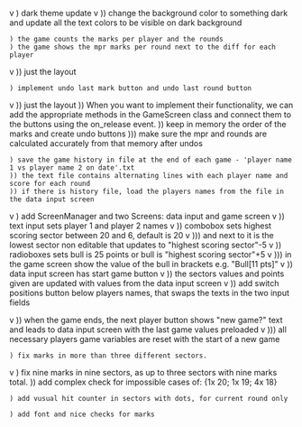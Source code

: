 v   ) dark theme update
v   )) change the background color to something dark and update all the text colors to be visible on dark background


    ) the game counts the marks per player and the rounds
    ) the game shows the mpr marks per round next to the diff for each player 
v   )) just the layout

    ) implement undo last mark button and undo last round button
v   )) just the layout
    )) When you want to implement their functionality, we can add the appropriate methods in the GameScreen class and connect them to the buttons using the on_release event.
    )) keep in memory the order of the marks and create undo buttons
    ))) make sure the mpr and rounds are calculated accurately from that memory after undos

    ) save the game history in file at the end of each game - 'player name 1 vs player name 2 on date'.txt
    )) the text file contains alternating lines with each player name and score for each round
    )) if there is history file, load the players names from the file in the data input screen

v   ) add ScreenManager and two Screens: data input and game screen
v   )) text input sets player 1 and player 2 names
v   )) combobox sets highest scoring sector between 20 and 6, default is 20
v   ))) and next to it is the lowest sector non editable that updates to "highest scoring sector"-5
v   )) radioboxes sets bull is 25 points or bull is "highest scoring sector"+5
v   ))) in the game screen show the value of the bull in brackets e.g. "Bull[11 pts]"
v   )) data input screen has start game button
v   )) the sectors values and points given are updated with values from the data input screen
v   )) add switch positions button below players names, that swaps the texts in the two input fields

v    )) when the game ends, the next player button shows "new game?" text and leads to data input screen with the last game values preloaded
v   ))) all necessary players game variables are reset with the start of a new game

    ) fix marks in more than three different sectors.
v   ) fix nine marks in nine sectors, as up to three sectors with nine marks total.
    )) add complex check for impossible cases of: {1x 20; 1x 19; 4x 18}

    ) add vusual hit counter in sectors with dots, for current round only

    ) add font and nice checks for marks